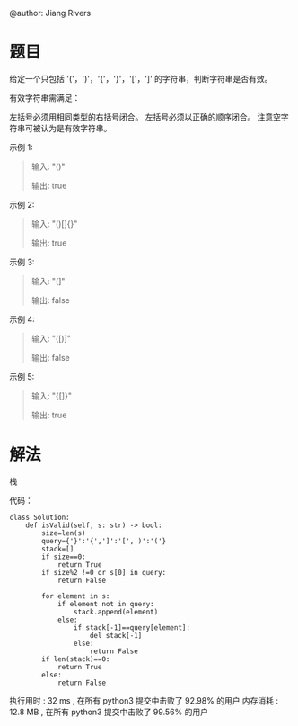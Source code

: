 @author: Jiang Rivers
# 题目
给定一个只包括 '('，')'，'{'，'}'，'['，']' 的字符串，判断字符串是否有效。

有效字符串需满足：

左括号必须用相同类型的右括号闭合。
左括号必须以正确的顺序闭合。
注意空字符串可被认为是有效字符串。

示例 1:

> 输入: "()"
>
> 输出: true

示例 2:

> 输入: "()[]{}"
>
> 输出: true

示例 3:

> 输入: "(]"
>
> 输出: false

示例 4:

> 输入: "([)]"
>
> 输出: false

示例 5:

> 输入: "{[]}"
>
> 输出: true

# 解法
栈

代码：

    class Solution:
        def isValid(self, s: str) -> bool:
            size=len(s)
            query={'}':'{',']':'[',')':'('}
            stack=[]
            if size==0:
                return True
            if size%2 !=0 or s[0] in query:
                return False

            for element in s:
                if element not in query:
                    stack.append(element)
                else:
                    if stack[-1]==query[element]:
                        del stack[-1]
                    else:
                        return False
            if len(stack)==0:
                return True
            else:
                return False

执行用时 :
32 ms
, 在所有 python3 提交中击败了
92.98%
的用户
内存消耗 :
12.8 MB
, 在所有 python3 提交中击败了
99.56%
的用户